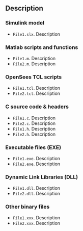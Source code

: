 ## Description

### Simulink model

- `File1.slx`. Description

### Matlab scripts and functions

- `File1.m`. Description
- `File2.m`. Description

### OpenSees TCL scripts

- `File1.tcl`. Description
- `File2.tcl`. Description

### C source code & headers

- `File1.c`. Description
- `File2.c`. Description
- `File1.h`. Description
- `File2.h`. Description

### Executable files (EXE)

- `File1.exe`. Description
- `File2.exe`. Description

### Dynamic Link Libraries (DLL)

- `File1.dll`. Description
- `File2.dll`. Description

### Other binary files

- `File1.xxx`. Description
- `File2.xxx`. Description
